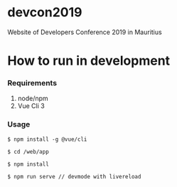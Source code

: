 # devcon2019

Website of Developers Conference 2019 in Mauritius

# How to run in development

### Requirements

1. node/npm
2. Vue Cli 3

### Usage

`$ npm install -g @vue/cli`

`$ cd /web/app`

`$ npm install`

`$ npm run serve // devmode with livereload`
